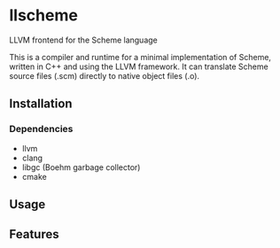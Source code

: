 # llscheme
LLVM frontend for the Scheme language

This is a compiler and runtime for a minimal implementation of Scheme, written in C++ and using the LLVM framework.
It can translate Scheme source files (.scm) directly to native object files (.o).

## Installation

### Dependencies
  * llvm
  * clang
  * libgc (Boehm garbage collector)
  * cmake

## Usage

## Features
